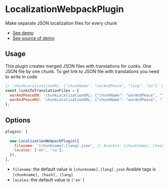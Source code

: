 # LocalizationWebpackPlugin
Make separate JSON localization files for every chunk

* [See demo](https://warm-savannah-71686.herokuapp.com/)
* [See source of demo](https://github.com/aiduryagin/localization-webpack-plugin-demo)

## Usage
This plugin creates merged JSON files with translations for cunks. One JSON file by one chunk.
To get link to JSON file with translations you need to write in code 

```javascript
// 'chunkLocalizationURL: {"chunkName": "warAndPeace", "lang": "en"}' will be replaced by 'warAndPeace.en.json'
const linksToTranslationFiles = {
  warAndPeaceEN: 'chunkLocalizationURL: {"chunkName": "warAndPeace", "lang": "en"}',
  warAndPeaceRU: 'chunkLocalizationURL: {"chunkName": "warAndPeace", "lang": "ru"}'
};
```

## Options
```javascript
plugins: [
  ...
  new LocalizationWebpackPlugin({
    filename: '[chunkname].[lang].json', // Avaible: [chunkname], [hash], [lang]
    locales: ['en', 'ru'],
  }),
],
```
* `filename`: the default value is `[chunkname].[lang].json` Avaible tags is `[chunkname], [hash], [lang]`
* `locales`: the default value is `['en']`